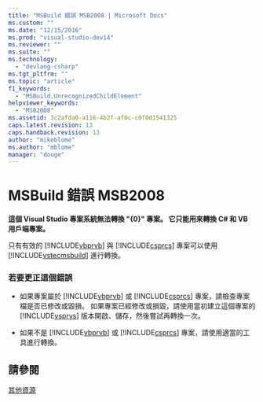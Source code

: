 ```yaml
---
title: "MSBuild 錯誤 MSB2008 | Microsoft Docs"
ms.custom: ""
ms.date: "12/15/2016"
ms.prod: "visual-studio-dev14"
ms.reviewer: ""
ms.suite: ""
ms.technology: 
  - "devlang-csharp"
ms.tgt_pltfrm: ""
ms.topic: "article"
f1_keywords: 
  - "MSBuild.UnrecognizedChildElement"
helpviewer_keywords: 
  - "MSB2008"
ms.assetid: 3c2afda0-a116-4b2f-af0c-c0f0d1541325
caps.latest.revision: 13
caps.handback.revision: 13
author: "mikeblome"
ms.author: "mblome"
manager: "douge"
---
```

# MSBuild 錯誤 MSB2008
**這個 Visual Studio 專案系統無法轉換 "{0}" 專案。  它只能用來轉換 C\# 和 VB 用戶端專案。**  
  
 只有有效的 [!INCLUDE[vbprvb](../code-quality/includes/vbprvb_md.md)] 與 [!INCLUDE[csprcs](../data-tools/includes/csprcs_md.md)] 專案可以使用 [!INCLUDE[vstecmsbuild](../extensibility/internals/includes/vstecmsbuild_md.md)] 進行轉換。  
  
### 若要更正這個錯誤  
  
-   如果專案屬於 [!INCLUDE[vbprvb](../code-quality/includes/vbprvb_md.md)] 或 [!INCLUDE[csprcs](../data-tools/includes/csprcs_md.md)] 專案，請檢查專案檔是否已修改或毀損。  如果專案已經修改或損毀，請使用當初建立這個專案的 [!INCLUDE[vsprvs](../code-quality/includes/vsprvs_md.md)] 版本開啟、儲存，然後嘗試再轉換一次。  
  
-   如果不是 [!INCLUDE[vbprvb](../code-quality/includes/vbprvb_md.md)] 或 [!INCLUDE[csprcs](../data-tools/includes/csprcs_md.md)] 專案，請使用適當的工具進行轉換。  
  
## 請參閱  
 [其他資源](../msbuild/additional-msbuild-resources.md)